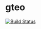 # gteo

[![Build Status](https://travis-ci.com/gorkarevilla/gteo.svg?branch=master)](https://travis-ci.com/gorkarevilla/gteo)
